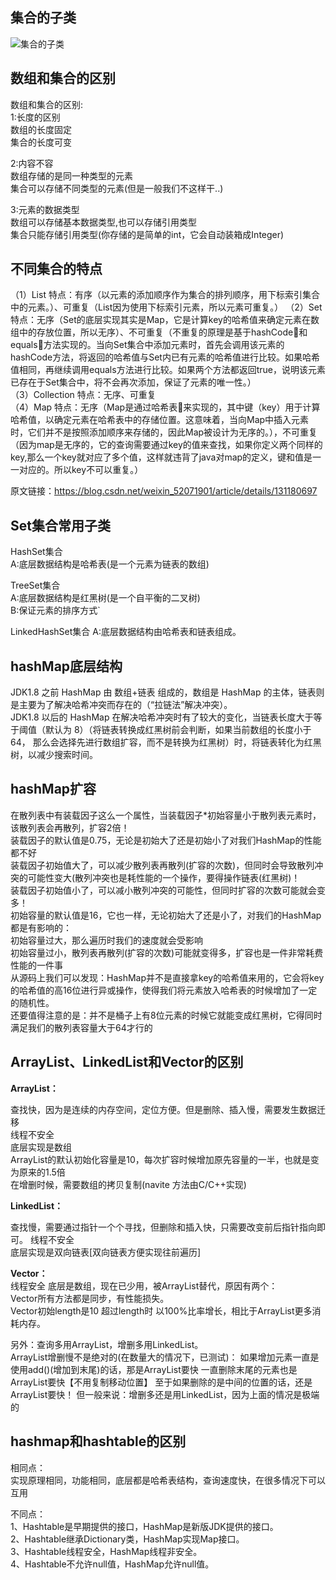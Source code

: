 ## 集合的子类
![集合的子类](https://xxxgod.github.io/JavaDoc/image/base/collectionAndMap.png)

## 数组和集合的区别
数组和集合的区别:     
1:长度的区别   
数组的长度固定   
集合的长度可变   

2:内容不容   
数组存储的是同一种类型的元素   
集合可以存储不同类型的元素(但是一般我们不这样干..)   

3:元素的数据类型  
数组可以存储基本数据类型,也可以存储引用类型  
集合只能存储引用类型(你存储的是简单的int，它会自动装箱成Integer)  

## 不同集合的特点
（1）List        特点：有序（以元素的添加顺序作为集合的排列顺序，用下标索引集合中的元素。）、可重复（List因为使用下标索引元素，所以元素可重复。） 
（2）Set         特点：无序（Set的底层实现其实是Map，它是计算key的哈希值来确定元素在数组中的存放位置，所以无序）、不可重复（不重复的原理是基于hashCode和equals方法实现的。当向Set集合中添加元素时，首先会调用该元素的hashCode方法，将返回的哈希值与Set内已有元素的哈希值进行比较。如果哈希值相同，再继续调用equals方法进行比较。如果两个方法都返回true，说明该元素已存在于Set集合中，将不会再次添加，保证了元素的唯一性。）   
（3）Collection  特点：无序、可重复  
（4）Map         特点：无序（Map是通过哈希表来实现的，其中键（key）用于计算哈希值，以确定元素在哈希表中的存储位置。这意味着，当向Map中插入元素时，它们并不是按照添加顺序来存储的，因此Map被设计为无序的。），不可重复（因为map是无序的，它的查询需要通过key的值来查找，如果你定义两个同样的key,那么一个key就对应了多个值，这样就违背了java对map的定义，键和值是一一对应的。所以key不可以重复。）
                        
原文链接：https://blog.csdn.net/weixin_52071901/article/details/131180697


## Set集合常用子类
HashSet集合   
 A:底层数据结构是哈希表(是一个元素为链表的数组)  

TreeSet集合    
 A:底层数据结构是红黑树(是一个自平衡的二叉树)   
 B:保证元素的排序方式` 

LinkedHashSet集合
 A:底层数据结构由哈希表和链表组成。  

## hashMap底层结构
JDK1.8 之前 HashMap 由 数组+链表 组成的，数组是 HashMap 的主体，链表则是主要为了解决哈希冲突而存在的（“拉链法”解决冲突）。    
JDK1.8 以后的 HashMap 在解决哈希冲突时有了较大的变化，当链表长度大于等于阈值（默认为 8）（将链表转换成红黑树前会判断，如果当前数组的长度小于 64，
那么会选择先进行数组扩容，而不是转换为红黑树）时，将链表转化为红黑树，以减少搜索时间。

## hashMap扩容   
在散列表中有装载因子这么一个属性，当装载因子*初始容量小于散列表元素时，该散列表会再散列，扩容2倍！   
装载因子的默认值是0.75，无论是初始大了还是初始小了对我们HashMap的性能都不好  
装载因子初始值大了，可以减少散列表再散列(扩容的次数)，但同时会导致散列冲突的可能性变大(散列冲突也是耗性能的一个操作，要得操作链表(红黑树)！  
装载因子初始值小了，可以减小散列冲突的可能性，但同时扩容的次数可能就会变多！   
初始容量的默认值是16，它也一样，无论初始大了还是小了，对我们的HashMap都是有影响的：  
初始容量过大，那么遍历时我们的速度就会受影响  
初始容量过小，散列表再散列(扩容的次数)可能就变得多，扩容也是一件非常耗费性能的一件事  
从源码上我们可以发现：HashMap并不是直接拿key的哈希值来用的，它会将key的哈希值的高16位进行异或操作，使得我们将元素放入哈希表的时候增加了一定的随机性。   
还要值得注意的是：并不是桶子上有8位元素的时候它就能变成红黑树，它得同时满足我们的散列表容量大于64才行的  

## ArrayList、LinkedList和Vector的区别

**ArrayList：**

查找快，因为是连续的内存空间，定位方便。但是删除、插入慢，需要发生数据迁移    
线程不安全    
底层实现是数组  
ArrayList的默认初始化容量是10，每次扩容时候增加原先容量的一半，也就是变为原来的1.5倍  
在增删时候，需要数组的拷贝复制(navite 方法由C/C++实现)  

**LinkedList：** 

 查找慢，需要通过指针一个个寻找，但删除和插入快，只需要改变前后指针指向即可。
线程不安全  
底层实现是双向链表[双向链表方便实现往前遍历]   

**Vector：**      
线程安全
底层是数组，现在已少用，被ArrayList替代，原因有两个：  
Vector所有方法都是同步，有性能损失。  
Vector初始length是10 超过length时 以100%比率增长，相比于ArrayList更多消耗内存。  

另外：查询多用ArrayList，增删多用LinkedList。  
ArrayList增删慢不是绝对的(在数量大的情况下，已测试)：
如果增加元素一直是使用add()(增加到末尾)的话，那是ArrayList要快
一直删除末尾的元素也是ArrayList要快【不用复制移动位置】
至于如果删除的是中间的位置的话，还是ArrayList要快！
但一般来说：增删多还是用LinkedList，因为上面的情况是极端的


## hashmap和hashtable的区别  
相同点：     
实现原理相同，功能相同，底层都是哈希表结构，查询速度快，在很多情况下可以互用     

不同点：   
  1、Hashtable是早期提供的接口，HashMap是新版JDK提供的接口。   
  2、Hashtable继承Dictionary类，HashMap实现Map接口。  
  3、Hashtable线程安全，HashMap线程非安全。   
  4、Hashtable不允许null值，HashMap允许null值。  

